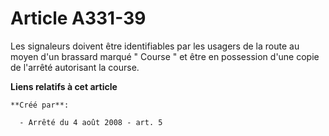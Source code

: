 # Article A331-39

Les signaleurs doivent être identifiables par les usagers de la route au moyen d'un brassard marqué " Course " et être en
possession d'une copie de l'arrêté autorisant la course.

**Liens relatifs à cet article**

	**Créé par**:

	  - Arrêté du 4 août 2008 - art. 5
